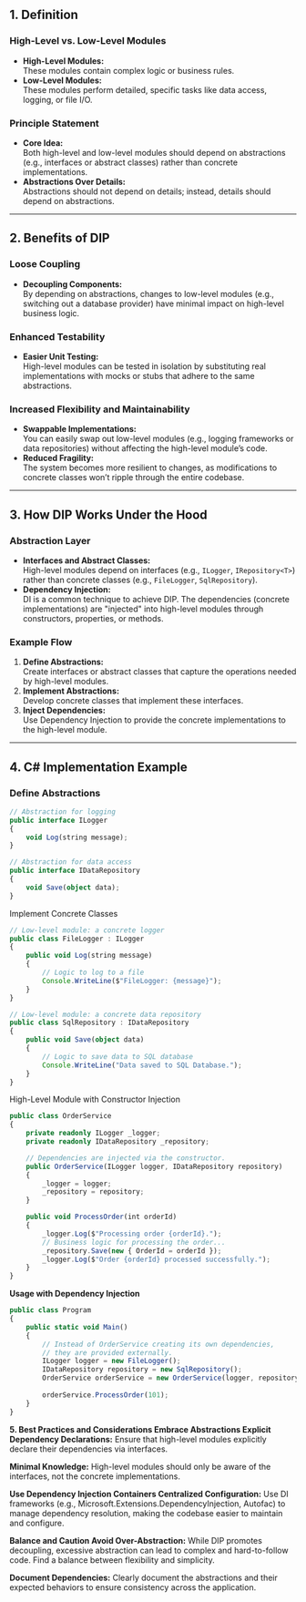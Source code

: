 ## 1. Definition

### High-Level vs. Low-Level Modules
- **High-Level Modules:**  
  These modules contain complex logic or business rules.
- **Low-Level Modules:**  
  These modules perform detailed, specific tasks like data access, logging, or file I/O.

### Principle Statement
- **Core Idea:**  
  Both high-level and low-level modules should depend on abstractions (e.g., interfaces or abstract classes) rather than concrete implementations.
- **Abstractions Over Details:**  
  Abstractions should not depend on details; instead, details should depend on abstractions.

---

## 2. Benefits of DIP

### Loose Coupling
- **Decoupling Components:**  
  By depending on abstractions, changes to low-level modules (e.g., switching out a database provider) have minimal impact on high-level business logic.
  
### Enhanced Testability
- **Easier Unit Testing:**  
  High-level modules can be tested in isolation by substituting real implementations with mocks or stubs that adhere to the same abstractions.

### Increased Flexibility and Maintainability
- **Swappable Implementations:**  
  You can easily swap out low-level modules (e.g., logging frameworks or data repositories) without affecting the high-level module’s code.
- **Reduced Fragility:**  
  The system becomes more resilient to changes, as modifications to concrete classes won’t ripple through the entire codebase.

---

## 3. How DIP Works Under the Hood

### Abstraction Layer
- **Interfaces and Abstract Classes:**  
  High-level modules depend on interfaces (e.g., `ILogger`, `IRepository<T>`) rather than concrete classes (e.g., `FileLogger`, `SqlRepository`).
- **Dependency Injection:**  
  DI is a common technique to achieve DIP. The dependencies (concrete implementations) are "injected" into high-level modules through constructors, properties, or methods.

### Example Flow
1. **Define Abstractions:**  
   Create interfaces or abstract classes that capture the operations needed by high-level modules.
2. **Implement Abstractions:**  
   Develop concrete classes that implement these interfaces.
3. **Inject Dependencies:**  
   Use Dependency Injection to provide the concrete implementations to the high-level module.

---

## 4. C# Implementation Example

### Define Abstractions
```typescript
// Abstraction for logging
public interface ILogger
{
    void Log(string message);
}

// Abstraction for data access
public interface IDataRepository
{
    void Save(object data);
}
```

Implement Concrete Classes
```typescript
// Low-level module: a concrete logger
public class FileLogger : ILogger
{
    public void Log(string message)
    {
        // Logic to log to a file
        Console.WriteLine($"FileLogger: {message}");
    }
}

// Low-level module: a concrete data repository
public class SqlRepository : IDataRepository
{
    public void Save(object data)
    {
        // Logic to save data to SQL database
        Console.WriteLine("Data saved to SQL Database.");
    }
}
```
High-Level Module with Constructor Injection
```typescript
public class OrderService
{
    private readonly ILogger _logger;
    private readonly IDataRepository _repository;

    // Dependencies are injected via the constructor.
    public OrderService(ILogger logger, IDataRepository repository)
    {
        _logger = logger;
        _repository = repository;
    }

    public void ProcessOrder(int orderId)
    {
        _logger.Log($"Processing order {orderId}.");
        // Business logic for processing the order...
        _repository.Save(new { OrderId = orderId });
        _logger.Log($"Order {orderId} processed successfully.");
    }
}
```

**Usage with Dependency Injection**
```typescript
public class Program
{
    public static void Main()
    {
        // Instead of OrderService creating its own dependencies,
        // they are provided externally.
        ILogger logger = new FileLogger();
        IDataRepository repository = new SqlRepository();
        OrderService orderService = new OrderService(logger, repository);
        
        orderService.ProcessOrder(101);
    }
}
```
**5. Best Practices and Considerations
Embrace Abstractions
Explicit Dependency Declarations:**
Ensure that high-level modules explicitly declare their dependencies via interfaces.

**Minimal Knowledge:**
High-level modules should only be aware of the interfaces, not the concrete implementations.

**Use Dependency Injection Containers
Centralized Configuration:**
Use DI frameworks (e.g., Microsoft.Extensions.DependencyInjection, Autofac) to manage dependency resolution, making the codebase easier to maintain and configure.

**Balance and Caution
Avoid Over-Abstraction:**
While DIP promotes decoupling, excessive abstraction can lead to complex and hard-to-follow code. Find a balance between flexibility and simplicity.

**Document Dependencies:**
Clearly document the abstractions and their expected behaviors to ensure consistency across the application.